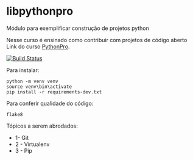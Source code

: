 # libpythonpro
Módulo para exemplificar construção de projetos python

Nesse curso é ensinado como contribuir com projetos de código aberto
Link do curso [PythonPro](https://www.python.pro.br/).

[![Build Status](https://travis-ci.org/luiznano/libpythonpro.svg?branch=master)](https://travis-ci.org/luiznano/libpythonpro)

Para instalar:

```console
python -m venv venv
source venv\bin\activate
pip install -r requirements-dev.txt
```

Para conferir qualidade do código:

```console
flake8
```

Tópicos a serem abrodados:

* 1- Git
* 2 - Virtualenv
* 3 - Pip